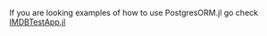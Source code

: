 If you are looking examples of how to use PostgresORM.jl go check
[IMDBTestApp.jl](https://github.com/JuliaPostgresORM/IMDBTestApp.jl)
